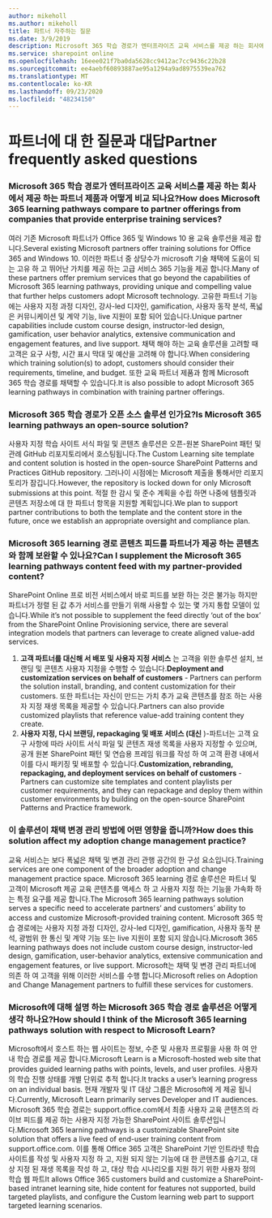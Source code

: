 ```yaml
---
author: mikeholl
ms.author: mikeholl
title: 파트너 자주하는 질문
ms.date: 3/9/2019
description: Microsoft 365 학습 경로가 엔터프라이즈 교육 서비스를 제공 하는 회사에서 제공 하는 파트너 제품과 어떻게 비교 되나요?
ms.service: sharepoint online
ms.openlocfilehash: 16eee021f7ba0da5628cc9412ac7cc9436c22b28
ms.sourcegitcommit: ee4aebf60893887ae95a1294a9ad8975539ea762
ms.translationtype: MT
ms.contentlocale: ko-KR
ms.lasthandoff: 09/23/2020
ms.locfileid: "48234150"
---
```

# <a name="partner-frequently-asked-questions"></a><span data-ttu-id="4fb3b-103">파트너에 대 한 질문과 대답</span><span class="sxs-lookup"><span data-stu-id="4fb3b-103">Partner frequently asked questions</span></span>

### <a name="how-does-microsoft-365-learning-pathways-compare-to-partner-offerings-from-companies-that-provide-enterprise-training-services"></a><span data-ttu-id="4fb3b-104">Microsoft 365 학습 경로가 엔터프라이즈 교육 서비스를 제공 하는 회사에서 제공 하는 파트너 제품과 어떻게 비교 되나요?</span><span class="sxs-lookup"><span data-stu-id="4fb3b-104">How does Microsoft 365 learning pathways compare to partner offerings from companies that provide enterprise training services?</span></span>
<span data-ttu-id="4fb3b-105">여러 기존 Microsoft 파트너가 Office 365 및 Windows 10 용 교육 솔루션을 제공 합니다.</span><span class="sxs-lookup"><span data-stu-id="4fb3b-105">Several existing Microsoft partners offer training solutions for Office 365 and Windows 10.</span></span> <span data-ttu-id="4fb3b-106">이러한 파트너 중 상당수가 microsoft 기술 채택에 도움이 되는 고유 하 고 뛰어난 가치를 제공 하는 고급 서비스 365 기능을 제공 합니다.</span><span class="sxs-lookup"><span data-stu-id="4fb3b-106">Many of these partners offer premium services that go beyond the capabilities of Microsoft 365 learning pathways, providing unique and compelling value that further helps customers adopt Microsoft technology.</span></span> <span data-ttu-id="4fb3b-107">고유한 파트너 기능에는 사용자 지정 과정 디자인, 강사-led 디자인, gamification, 사용자 동작 분석, 폭넓은 커뮤니케이션 및 계약 기능, live 지원이 포함 되어 있습니다.</span><span class="sxs-lookup"><span data-stu-id="4fb3b-107">Unique partner capabilities include custom course design, instructor-led design, gamification, user behavior analytics, extensive communication and engagement features, and live support.</span></span> <span data-ttu-id="4fb3b-108">채택 해야 하는 교육 솔루션을 고려할 때 고객은 요구 사항, 시간 표시 막대 및 예산을 고려해 야 합니다.</span><span class="sxs-lookup"><span data-stu-id="4fb3b-108">When considering which training solution(s) to adopt, customers should consider their requirements, timeline, and budget.</span></span> <span data-ttu-id="4fb3b-109">또한 교육 파트너 제품과 함께 Microsoft 365 학습 경로를 채택할 수 있습니다.</span><span class="sxs-lookup"><span data-stu-id="4fb3b-109">It is also possible to adopt Microsoft 365 learning pathways in combination with training partner offerings.</span></span>
 
### <a name="is-microsoft-365-learning-pathways-an-open-source-solution"></a><span data-ttu-id="4fb3b-110">Microsoft 365 학습 경로가 오픈 소스 솔루션 인가요?</span><span class="sxs-lookup"><span data-stu-id="4fb3b-110">Is Microsoft 365 learning pathways an open-source solution?</span></span>
<span data-ttu-id="4fb3b-111">사용자 지정 학습 사이트 서식 파일 및 콘텐츠 솔루션은 오픈-원본 SharePoint 패턴 및 관례 GitHub 리포지토리에서 호스팅됩니다.</span><span class="sxs-lookup"><span data-stu-id="4fb3b-111">The Custom Learning site template and content solution is hosted in the open-source SharePoint Patterns and Practices GitHub repository.</span></span> <span data-ttu-id="4fb3b-112">그러나이 시점에는 Microsoft 제출을 통해서만 리포지토리가 잠깁니다.</span><span class="sxs-lookup"><span data-stu-id="4fb3b-112">However, the repository is locked down for only Microsoft submissions at this point.</span></span> <span data-ttu-id="4fb3b-113">적절 한 감시 및 준수 계획을 수립 하면 나중에 템플릿과 콘텐츠 저장소에 대 한 파트너 항목을 지원할 계획입니다.</span><span class="sxs-lookup"><span data-stu-id="4fb3b-113">We plan to support partner contributions to both the template and the content store in the future, once we establish an appropriate oversight and compliance plan.</span></span>  

### <a name="can-i-supplement-the-microsoft-365-learning-pathways-content-feed-with-my-partner-provided-content"></a><span data-ttu-id="4fb3b-114">Microsoft 365 learning 경로 콘텐츠 피드를 파트너가 제공 하는 콘텐츠와 함께 보완할 수 있나요?</span><span class="sxs-lookup"><span data-stu-id="4fb3b-114">Can I supplement the Microsoft 365 learning pathways content feed with my partner-provided content?</span></span> 
<span data-ttu-id="4fb3b-115">SharePoint Online 프로 비전 서비스에서 바로 피드를 보완 하는 것은 불가능 하지만 파트너가 정렬 된 값 추가 서비스를 만들기 위해 사용할 수 있는 몇 가지 통합 모델이 있습니다.</span><span class="sxs-lookup"><span data-stu-id="4fb3b-115">While it’s not possible to supplement the feed directly ‘out of the box’ from the SharePoint Online Provisioning service, there are several integration models that partners can leverage to create aligned value-add services.</span></span>

1. <span data-ttu-id="4fb3b-116">**고객 파트너를 대신해 서 배포 및 사용자 지정 서비스** 는 고객을 위한 솔루션 설치, 브랜딩 및 콘텐츠 사용자 지정을 수행할 수 있습니다.</span><span class="sxs-lookup"><span data-stu-id="4fb3b-116">**Deployment and customization services on behalf of customers** - Partners can perform the solution install, branding, and content customization for their customers.</span></span> <span data-ttu-id="4fb3b-117">또한 파트너는 자신이 만드는 가치 추가 교육 콘텐츠를 참조 하는 사용자 지정 재생 목록을 제공할 수 있습니다.</span><span class="sxs-lookup"><span data-stu-id="4fb3b-117">Partners can also provide customized playlists that reference value-add training content they create.</span></span> 
2. <span data-ttu-id="4fb3b-118">**사용자 지정, 다시 브랜딩, repackaging 및 배포 서비스 (대신** )-파트너는 고객 요구 사항에 따라 사이트 서식 파일 및 콘텐츠 재생 목록을 사용자 지정할 수 있으며, 공개 원본 SharePoint 패턴 및 연습용 프레임 워크를 작성 하 여 고객 환경 내에서이를 다시 패키징 및 배포할 수 있습니다.</span><span class="sxs-lookup"><span data-stu-id="4fb3b-118">**Customization, rebranding, repackaging, and deployment services on behalf of customers** - Partners can customize site templates and content playlists per customer requirements, and they can repackage and deploy them within customer environments by building on the open-source SharePoint Patterns and Practice framework.</span></span> 

### <a name="how-does-this-solution-affect-my-adoption-change-management-practice"></a><span data-ttu-id="4fb3b-119">이 솔루션이 채택 변경 관리 방법에 어떤 영향을 줍니까?</span><span class="sxs-lookup"><span data-stu-id="4fb3b-119">How does this solution affect my adoption change management practice?</span></span> 
<span data-ttu-id="4fb3b-120">교육 서비스는 보다 폭넓은 채택 및 변경 관리 관행 공간의 한 구성 요소입니다.</span><span class="sxs-lookup"><span data-stu-id="4fb3b-120">Training services are one component of the broader adoption and change management practice space.</span></span> <span data-ttu-id="4fb3b-121">Microsoft 365 learning 경로 솔루션은 파트너 및 고객이 Microsoft 제공 교육 콘텐츠를 액세스 하 고 사용자 지정 하는 기능을 가속화 하는 특정 요구를 제공 합니다.</span><span class="sxs-lookup"><span data-stu-id="4fb3b-121">The Microsoft 365 learning pathways solution serves a specific need to accelerate partners’ and customers’ ability to access and customize Microsoft-provided training content.</span></span> <span data-ttu-id="4fb3b-122">Microsoft 365 학습 경로에는 사용자 지정 과정 디자인, 강사-led 디자인, gamification, 사용자 동작 분석, 광범위 한 통신 및 계약 기능 또는 live 지원이 포함 되지 않습니다.</span><span class="sxs-lookup"><span data-stu-id="4fb3b-122">Microsoft 365 learning pathways does not include custom course design, instructor-led design, gamification, user-behavior analytics, extensive communication and engagement features, or live support.</span></span> <span data-ttu-id="4fb3b-123">Microsoft는 채택 및 변경 관리 파트너에 의존 하 여 고객을 위해 이러한 서비스를 수행 합니다.</span><span class="sxs-lookup"><span data-stu-id="4fb3b-123">Microsoft relies on Adoption and Change Management partners to fulfill these services for customers.</span></span> 

### <a name="how-should-i-think-of-the-microsoft-365-learning-pathways-solution-with-respect-to-microsoft-learn"></a><span data-ttu-id="4fb3b-124">Microsoft에 대해 설명 하는 Microsoft 365 학습 경로 솔루션은 어떻게 생각 하나요?</span><span class="sxs-lookup"><span data-stu-id="4fb3b-124">How should I think of the Microsoft 365 learning pathways solution with respect to Microsoft Learn?</span></span>
<span data-ttu-id="4fb3b-125">Microsoft에서 호스트 하는 웹 사이트는 정보, 수준 및 사용자 프로필을 사용 하 여 안내 학습 경로를 제공 합니다.</span><span class="sxs-lookup"><span data-stu-id="4fb3b-125">Microsoft Learn is a Microsoft-hosted web site that provides guided learning paths with points, levels, and user profiles.</span></span> <span data-ttu-id="4fb3b-126">사용자의 학습 진행 상태를 개별 단위로 추적 합니다.</span><span class="sxs-lookup"><span data-stu-id="4fb3b-126">It tracks a user’s learning progress on an individual basis.</span></span> <span data-ttu-id="4fb3b-127">현재 개발자 및 IT 대상 그룹은 Microsoft에 게 제공 됩니다.</span><span class="sxs-lookup"><span data-stu-id="4fb3b-127">Currently, Microsoft Learn primarily serves Developer and IT audiences.</span></span> <span data-ttu-id="4fb3b-128">Microsoft 365 학습 경로는 support.office.com에서 최종 사용자 교육 콘텐츠의 라이브 피드를 제공 하는 사용자 지정 가능한 SharePoint 사이트 솔루션입니다.</span><span class="sxs-lookup"><span data-stu-id="4fb3b-128">Microsoft 365 learning pathways is a customizable SharePoint site solution that offers a live feed of end-user training content from support.office.com.</span></span> <span data-ttu-id="4fb3b-129">이를 통해 Office 365 고객은 SharePoint 기반 인트라넷 학습 사이트를 작성 및 사용자 지정 하 고, 지원 되지 않는 기능에 대 한 콘텐츠를 숨기고, 대상 지정 된 재생 목록을 작성 하 고, 대상 학습 시나리오를 지원 하기 위한 사용자 정의 학습 웹 파트</span><span class="sxs-lookup"><span data-stu-id="4fb3b-129">It allows Office 365 customers build and customize a SharePoint-based intranet learning site, hide content for features not supported, build targeted playlists, and configure the Custom learning web part to support targeted learning scenarios.</span></span>
